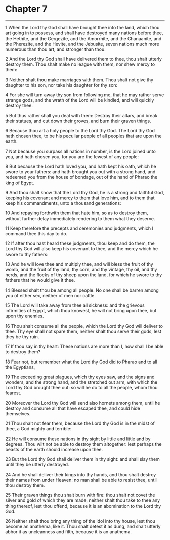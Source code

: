 # Chapter 7

***

1 When the Lord thy God shall have brought thee into the land, which thou art going in to possess, and shall have destroyed many nations before thee, the Hethite, and the Gergezite, and the Amorrhite, and the Chanaanite, and the Pherezite, and the Hevite, and the Jebusite, seven nations much more numerous than thou art, and stronger than thou:

2 And the Lord thy God shall have delivered them to thee, thou shalt utterly destroy them. Thou shalt make no league with them, nor shew mercy to them:

3 Neither shalt thou make marriages with them. Thou shalt not give thy daughter to his son, nor take his daughter for thy son:

4 For she will turn away thy son from following me, that he may rather serve strange gods, and the wrath of the Lord will be kindled, and will quickly destroy thee.

5 But thus rather shall you deal with them: Destroy their altars, and break their statues, and cut down their groves, and burn their graven things.

6 Because thou art a holy people to the Lord thy God. The Lord thy God hath chosen thee, to be his peculiar people of all peoples that are upon the earth.

7 Not because you surpass all nations in number, is the Lord joined unto you, and hath chosen you, for you are the fewest of any people:

8 But because the Lord hath loved you, and hath kept his oath, which he swore to your fathers: and hath brought you out with a strong hand, and redeemed you from the house of bondage, out of the hand of Pharao the king of Egypt.

9 And thou shalt know that the Lord thy God, he is a strong and faithful God, keeping his covenant and mercy to them that love him, and to them that keep his commandments, unto a thousand generations:

10 And repaying forthwith them that hate him, so as to destroy them, without further delay immediately rendering to them what they deserve.

11 Keep therefore the precepts and ceremonies and judgments, which I command thee this day to do.

12 If after thou hast heard these judgments, thou keep and do them, the Lord thy God will also keep his covenant to thee, and the mercy which he swore to thy fathers:

13 And he will love thee and multiply thee, and will bless the fruit of thy womb, and the fruit of thy land, thy corn, and thy vintage, thy oil, and thy herds, and the flocks of thy sheep upon the land, for which he swore to thy fathers that he would give it thee.

14 Blessed shalt thou be among all people. No one shall be barren among you of either sex, neither of men nor cattle.

15 The Lord will take away from thee all sickness: and the grievous infirmities of Egypt, which thou knowest, he will not bring upon thee, but upon thy enemies.

16 Thou shalt consume all the people, which the Lord thy God will deliver to thee. Thy eye shall not spare them, neither shalt thou serve their gods, lest they be thy ruin.

17 If thou say in thy heart: These nations are more than I, how shall I be able to destroy them?

18 Fear not, but remember what the Lord thy God did to Pharao and to all the Egyptians,

19 The exceeding great plagues, which thy eyes saw, and the signs and wonders, and the strong hand, and the stretched out arm, with which the Lord thy God brought thee out: so will he do to all the people, whom thou fearest.

20 Moreover the Lord thy God will send also hornets among them, until he destroy and consume all that have escaped thee, and could hide themselves.

21 Thou shalt not fear them, because the Lord thy God is in the midst of thee, a God mighty and terrible:

22 He will consume these nations in thy sight by little and little and by degrees. Thou wilt not be able to destroy them altogether: lest perhaps the beasts of the earth should increase upon thee.

23 But the Lord thy God shall deliver them in thy sight: and shall slay them until they be utterly destroyed.

24 And he shall deliver their kings into thy hands, and thou shalt destroy their names from under Heaven: no man shall be able to resist thee, until thou destroy them.

25 Their graven things thou shalt burn with fire: thou shalt not covet the silver and gold of which they are made, neither shalt thou take to thee any thing thereof, lest thou offend, because it is an abomination to the Lord thy God.

26 Neither shalt thou bring any thing of the idol into thy house, lest thou become an anathema, like it. Thou shalt detest it as dung, and shalt utterly abhor it as uncleanness and filth, because it is an anathema.

